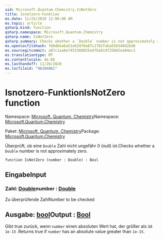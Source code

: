 ```yaml
---
uid: Microsoft.Quantum.Chemistry.IsNotZero
title: Isnotzero-Funktion
ms.date: 11/25/2020 12:00:00 AM
ms.topic: article
qsharp.kind: function
qsharp.namespace: Microsoft.Quantum.Chemistry
qsharp.name: IsNotZero
qsharp.summary: Checks whether a `Double` number is not approximately zero.
ms.openlocfilehash: f80dbba6a51e62970e87c2782faba558340d2bd8
ms.sourcegitcommit: a87c1aa8e7453360025e47ba614f25b02ea84ec3
ms.translationtype: MT
ms.contentlocale: de-DE
ms.lasthandoff: 11/26/2020
ms.locfileid: "96204061"
---
```

# <a name="isnotzero-function"></a><span data-ttu-id="cf9b3-102">Isnotzero-Funktion</span><span class="sxs-lookup"><span data-stu-id="cf9b3-102">IsNotZero function</span></span>

<span data-ttu-id="cf9b3-103">Namespace: [Microsoft. Quantum. Chemistry](xref:Microsoft.Quantum.Chemistry)</span><span class="sxs-lookup"><span data-stu-id="cf9b3-103">Namespace: [Microsoft.Quantum.Chemistry](xref:Microsoft.Quantum.Chemistry)</span></span>

<span data-ttu-id="cf9b3-104">Paket: [Microsoft. Quantum. Chemistry](https://nuget.org/packages/Microsoft.Quantum.Chemistry)</span><span class="sxs-lookup"><span data-stu-id="cf9b3-104">Package: [Microsoft.Quantum.Chemistry](https://nuget.org/packages/Microsoft.Quantum.Chemistry)</span></span>


<span data-ttu-id="cf9b3-105">Überprüft, ob eine `Double` Zahl nicht ungefähr 0 (null) ist.</span><span class="sxs-lookup"><span data-stu-id="cf9b3-105">Checks whether a `Double` number is not approximately zero.</span></span>

```qsharp
function IsNotZero (number : Double) : Bool
```


## <a name="input"></a><span data-ttu-id="cf9b3-106">Eingabe</span><span class="sxs-lookup"><span data-stu-id="cf9b3-106">Input</span></span>

### <a name="number--double"></a><span data-ttu-id="cf9b3-107">Zahl: [Double](xref:microsoft.quantum.lang-ref.double)</span><span class="sxs-lookup"><span data-stu-id="cf9b3-107">number : [Double](xref:microsoft.quantum.lang-ref.double)</span></span>

<span data-ttu-id="cf9b3-108">Zu überprüfende Zahl</span><span class="sxs-lookup"><span data-stu-id="cf9b3-108">Number to be checked</span></span>



## <a name="output--bool"></a><span data-ttu-id="cf9b3-109">Ausgabe: [bool](xref:microsoft.quantum.lang-ref.bool)</span><span class="sxs-lookup"><span data-stu-id="cf9b3-109">Output : [Bool](xref:microsoft.quantum.lang-ref.bool)</span></span>

<span data-ttu-id="cf9b3-110">Gibt true zurück, wenn `number` einen absoluten Wert hat, der größer als ist `1e-15` .</span><span class="sxs-lookup"><span data-stu-id="cf9b3-110">Returns true if `number` has an absolute value greater than `1e-15`.</span></span>